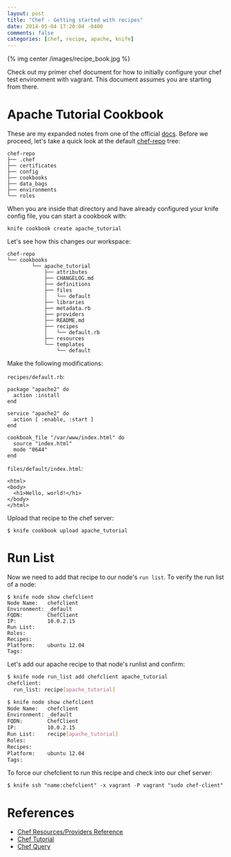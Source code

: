 ```yaml
---
layout: post
title: "Chef - Getting started with recipes"
date: 2014-05-04 17:20:04 -0400
comments: false
categories: [chef, recipe, apache, knife]
---
```


{% img center /images/recipe_book.jpg %}

Check out my primer chef document for how to initially configure your chef test environment with vagrant. This document assumes you are starting from there.

# Apache Tutorial Cookbook #
These are my expanded notes from one of the official [docs](https://learnchef.opscode.com/tutorials/create-your-first-cookbook/). Before we proceed, let's take a quick look at the default [chef-repo](https://github.com/opscode/chef-repo) tree:

```
chef-repo
├── .chef
├── certificates
├── config
├── cookbooks
├── data_bags
├── environments
└── roles
```

When you are inside that directory and have already configured your knife config file, you can start a cookbook with:

```
knife cookbook create apache_tutorial
```

Let's see how this changes our workspace:

```
chef-repo
└── cookbooks
        └── apache_tutorial
            ├── attributes
            ├── CHANGELOG.md
            ├── definitions
            ├── files
            │   └── default
            ├── libraries
            ├── metadata.rb
            ├── providers
            ├── README.md
            ├── recipes
            │   └── default.rb
            ├── resources
            └── templates
                └── default
```

Make the following modifications:

`recipes/default.rb`:
```
package "apache2" do
  action :install
end

service "apache2" do
  action [ :enable, :start ]
end

cookbook_file "/var/www/index.html" do
  source "index.html"
  mode "0644"
end
```

`files/default/index.html`:
```
<html>
<body>
  <h1>Hello, world!</h1>
</body>
</html>
```

Upload that recipe to the chef server:

```
$ knife cookbook upload apache_tutorial
```

# Run List #

Now we need to add that recipe to our node's `run list`. To verify the run list of a node:

```
$ knife node show chefclient
Node Name:   chefclient
Environment: _default
FQDN:        ChefClient
IP:          10.0.2.15
Run List:    
Roles:       
Recipes:     
Platform:    ubuntu 12.04
Tags:
```

Let's add our apache recipe to that node's runlist and confirm:

```bash
$ knife node run_list add chefclient apache_tutorial
chefclient:
  run_list: recipe[apache_tutorial]

$ knife node show chefclient
Node Name:   chefclient
Environment: _default
FQDN:        ChefClient
IP:          10.0.2.15
Run List:    recipe[apache_tutorial]
Roles:       
Recipes:     
Platform:    ubuntu 12.04
Tags:
```

To force our chefclient to run this recipe and check into our chef server:

```
$ knife ssh "name:chefclient" -x vagrant -P vagrant "sudo chef-client"
```


# References #
* [Chef Resources/Providers Reference](http://docs.opscode.com/chef/resources.html)
* [Chef Tutorial](https://learnchef.opscode.com/tutorials/create-your-first-cookbook/)
* [Chef Query](http://docs.opscode.com/essentials_search.html)
